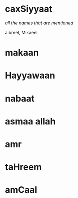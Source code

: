 # caxSiyyaat
*all the names that are mentioned*

Jibreel, Mikaeel

# makaan
# Hayyawaan
# nabaat
# asmaa allah
# amr
# taHreem
# amCaal

